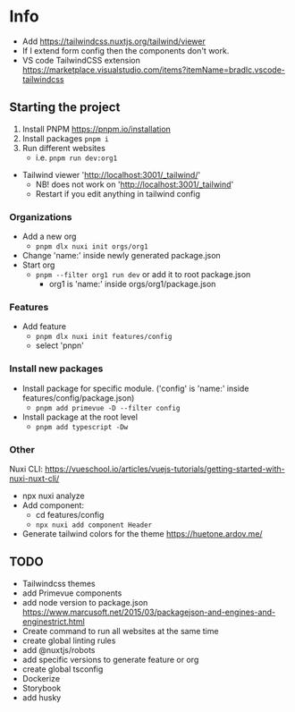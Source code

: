 # Info

- Add <https://tailwindcss.nuxtjs.org/tailwind/viewer>
- If I extend form config then the components don't work.
- VS code TailwindCSS extension <https://marketplace.visualstudio.com/items?itemName=bradlc.vscode-tailwindcss>

## Starting the project

1. Install PNPM <https://pnpm.io/installation>
2. Install packages ``` pnpm i ```
3. Run different websites
    - i.e. ``` pnpm run dev:org1 ```

- Tailwind viewer '<http://localhost:3001/_tailwind/>'
  - NB! does not work on '<http://localhost:3001/_tailwind>'
  - Restart if you edit anything in tailwind config

### Organizations

- Add a new org
  - ```pnpm dlx nuxi init orgs/org1```
- Change 'name:' inside newly generated package.json
- Start org
  - ```pnpm --filter org1 run dev``` or add it to root package.json
    - org1 is 'name:' inside orgs/org1/package.json

### Features

- Add feature
  - ``` pnpm dlx nuxi init features/config ```
  - select 'pnpn'

### Install new packages

- Install package for specific module. ('config' is 'name:' inside features/config/package.json)
  - ``` pnpm add primevue -D --filter config ```
- Install package at the root level
  - ``` pnpm add typescript -Dw ```

### Other

Nuxi CLI: <https://vueschool.io/articles/vuejs-tutorials/getting-started-with-nuxi-nuxt-cli/>

- npx nuxi analyze
- Add component:
  - cd features/config
  - ``` npx nuxi add component Header ```
- Generate tailwind colors for the theme <https://huetone.ardov.me/>

## TODO

- Tailwindcss themes
- add Primevue components
- add node version to package.json <https://www.marcusoft.net/2015/03/packagejson-and-engines-and-enginestrict.html>
- Create command to run all websites at the same time
- create global linting rules
- add @nuxtjs/robots
- add specific versions to generate feature or org
- create global tsconfig
- Dockerize
- Storybook
- add husky
